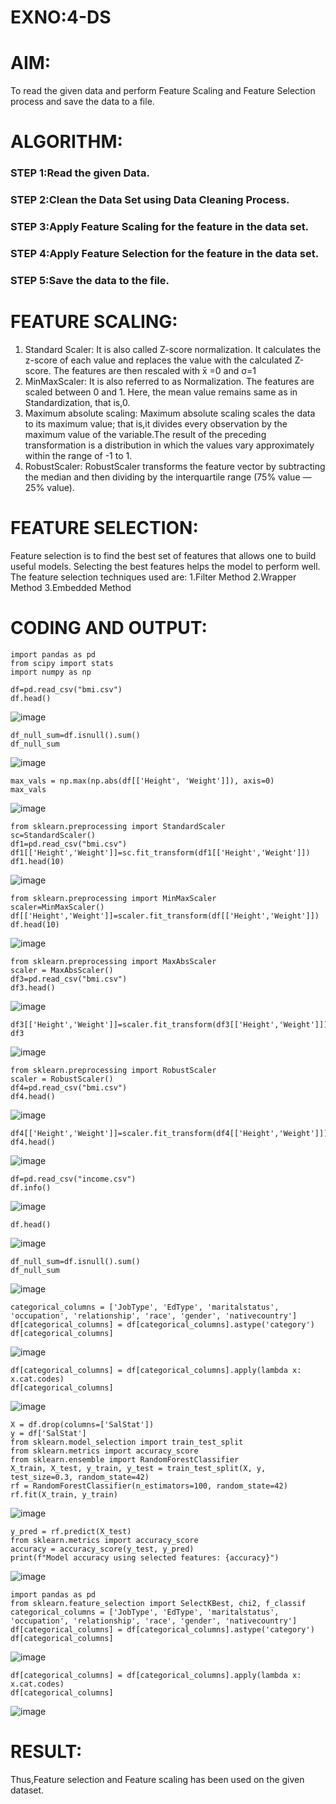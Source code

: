 # EXNO:4-DS
# AIM:
To read the given data and perform Feature Scaling and Feature Selection process and save the
data to a file.

# ALGORITHM:
### STEP 1:Read the given Data.
### STEP 2:Clean the Data Set using Data Cleaning Process.
### STEP 3:Apply Feature Scaling for the feature in the data set.
### STEP 4:Apply Feature Selection for the feature in the data set.
### STEP 5:Save the data to the file.

# FEATURE SCALING:
1. Standard Scaler: It is also called Z-score normalization. It calculates the z-score of each value and replaces the value with the calculated Z-score. The features are then rescaled with x̄ =0 and σ=1
2. MinMaxScaler: It is also referred to as Normalization. The features are scaled between 0 and 1. Here, the mean value remains same as in Standardization, that is,0.
3. Maximum absolute scaling: Maximum absolute scaling scales the data to its maximum value; that is,it divides every observation by the maximum value of the variable.The result of the preceding transformation is a distribution in which the values vary approximately within the range of -1 to 1.
4. RobustScaler: RobustScaler transforms the feature vector by subtracting the median and then dividing by the interquartile range (75% value — 25% value).

# FEATURE SELECTION:
Feature selection is to find the best set of features that allows one to build useful models. Selecting the best features helps the model to perform well.
The feature selection techniques used are:
1.Filter Method
2.Wrapper Method
3.Embedded Method

# CODING AND OUTPUT:
```
import pandas as pd
from scipy import stats
import numpy as np
```
```
df=pd.read_csv("bmi.csv")
df.head()
```
![image](https://github.com/user-attachments/assets/b597a523-af47-48c1-828d-95810bd2e5c1)
```
df_null_sum=df.isnull().sum()
df_null_sum
```
![image](https://github.com/user-attachments/assets/716a73e3-8fb1-43db-ad6e-f2cea7b5bafe)
```
max_vals = np.max(np.abs(df[['Height', 'Weight']]), axis=0)
max_vals
```
![image](https://github.com/user-attachments/assets/a2a7c822-2337-49b4-a388-6c340a7ea9d3)
```
from sklearn.preprocessing import StandardScaler
sc=StandardScaler()
df1=pd.read_csv("bmi.csv")
df1[['Height','Weight']]=sc.fit_transform(df1[['Height','Weight']])
df1.head(10)
```
![image](https://github.com/user-attachments/assets/7ca6f945-f85a-462b-acc5-313697183b23)
```
from sklearn.preprocessing import MinMaxScaler
scaler=MinMaxScaler()
df[['Height','Weight']]=scaler.fit_transform(df[['Height','Weight']])
df.head(10)
```
![image](https://github.com/user-attachments/assets/86b4aa59-a63f-4aea-a14b-456d90a864be)
```
from sklearn.preprocessing import MaxAbsScaler
scaler = MaxAbsScaler()
df3=pd.read_csv("bmi.csv")
df3.head()
```
![image](https://github.com/user-attachments/assets/c5a7f5b8-f034-4fca-b2ea-e2d59ee18199)
```
df3[['Height','Weight']]=scaler.fit_transform(df3[['Height','Weight']])
df3
```
![image](https://github.com/user-attachments/assets/9c5e24b1-a146-44aa-9da4-7e6fcafc1415)
```
from sklearn.preprocessing import RobustScaler
scaler = RobustScaler()
df4=pd.read_csv("bmi.csv")
df4.head()
```
![image](https://github.com/user-attachments/assets/edec9bee-7c04-4af0-852f-0871bb3e6c7e)
```
df4[['Height','Weight']]=scaler.fit_transform(df4[['Height','Weight']])
df4.head()
```
![image](https://github.com/user-attachments/assets/45043a49-bea1-42de-9359-126a27408f1c)
```
df=pd.read_csv("income.csv")
df.info()
```
![image](https://github.com/user-attachments/assets/5d096efd-f7b7-4bad-afe9-6046b4f28557)
```
df.head()
```
![image](https://github.com/user-attachments/assets/bff55ef6-1772-4eec-bd7a-e7657421d9ef)
```
df_null_sum=df.isnull().sum()
df_null_sum
```
![image](https://github.com/user-attachments/assets/986647a7-ed7f-49d7-a5c0-4ff651485ccf)
```
categorical_columns = ['JobType', 'EdType', 'maritalstatus', 'occupation', 'relationship', 'race', 'gender', 'nativecountry']
df[categorical_columns] = df[categorical_columns].astype('category')
df[categorical_columns]
```
![image](https://github.com/user-attachments/assets/42e1c2a2-9164-4948-b1f8-0a5a8a103a44)
```
df[categorical_columns] = df[categorical_columns].apply(lambda x: x.cat.codes)
df[categorical_columns]
```
![image](https://github.com/user-attachments/assets/a1007116-fdc7-4696-98f0-4b2f6ce3319c)
```
X = df.drop(columns=['SalStat'])
y = df['SalStat']
from sklearn.model_selection import train_test_split
from sklearn.metrics import accuracy_score
from sklearn.ensemble import RandomForestClassifier
X_train, X_test, y_train, y_test = train_test_split(X, y, test_size=0.3, random_state=42)
rf = RandomForestClassifier(n_estimators=100, random_state=42)
rf.fit(X_train, y_train)
```
![image](https://github.com/user-attachments/assets/07e7bbe1-acf3-4df4-895e-295cceb78930)
```
y_pred = rf.predict(X_test)
from sklearn.metrics import accuracy_score
accuracy = accuracy_score(y_test, y_pred)
print(f"Model accuracy using selected features: {accuracy}")
```
![image](https://github.com/user-attachments/assets/ee792b93-1674-47d1-845a-8b3a98e18e92)
```
import pandas as pd
from sklearn.feature_selection import SelectKBest, chi2, f_classif
categorical_columns = ['JobType', 'EdType', 'maritalstatus', 'occupation', 'relationship', 'race', 'gender', 'nativecountry']
df[categorical_columns] = df[categorical_columns].astype('category')
df[categorical_columns]
```
![image](https://github.com/user-attachments/assets/fae5bcb8-4c37-4645-8a4e-5ad086140268)
```
df[categorical_columns] = df[categorical_columns].apply(lambda x: x.cat.codes)
df[categorical_columns]
```
![image](https://github.com/user-attachments/assets/142bff04-a66d-45ea-a074-8dcf75d4a58f)































# RESULT:
Thus,Feature selection and Feature scaling has been used on the given dataset.
